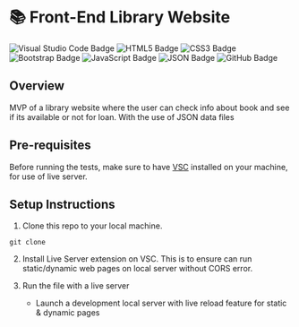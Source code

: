 # 📚 Front-End Library Website

![Visual Studio Code Badge](https://img.shields.io/badge/Visual%20Studio%20Code-007ACC?logo=visualstudiocode&logoColor=fff&style=for-the-badge)
![HTML5 Badge](https://img.shields.io/badge/HTML5-E34F26?logo=html5&logoColor=fff&style=for-the-badge)
![CSS3 Badge](https://img.shields.io/badge/CSS3-1572B6?logo=css3&logoColor=fff&style=for-the-badge)
![Bootstrap Badge](https://img.shields.io/badge/Bootstrap-7952B3?logo=bootstrap&logoColor=fff&style=for-the-badge)
![JavaScript Badge](https://img.shields.io/badge/JavaScript-F7DF1E?logo=javascript&logoColor=000&style=for-the-badge)
![JSON Badge](https://img.shields.io/badge/JSON-000?logo=json&logoColor=fff&style=for-the-badge)
![GitHub Badge](https://img.shields.io/badge/GitHub-181717?logo=github&logoColor=fff&style=for-the-badge)

## Overview
MVP of a library website where the user can check info about book and see if its available or not for loan. With the use of JSON data files

## Pre-requisites
Before running the tests, make sure to have [VSC](https://code.visualstudio.com/) installed on your machine, for use of live server.

## Setup Instructions
1. Clone this repo to your local machine.
```
git clone 
```

2. Install Live Server extension on VSC. This is to ensure can run static/dynamic web pages on local server without CORS error.
     
3. Run the file with a live server
   - Launch a development local server with live reload feature for static & dynamic pages
